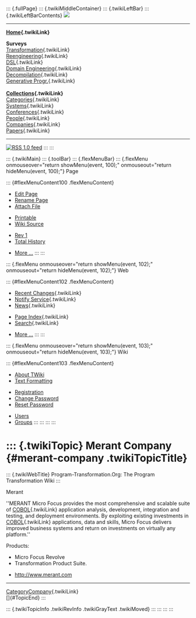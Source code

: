 ::: {.fullPage}
::: {.twikiMiddleContainer}
::: {.twikiLeftBar}
::: {.twikiLeftBarContents}
![](../pub/transformation.gif)

------------------------------------------------------------------------

**[Home](WebHome){.twikiLink}**

**Surveys**\
[Transformation](ProgramTransformation){.twikiLink}\
[Reengineering](ReengineeringWiki){.twikiLink}\
[DSL](DomainSpecificLanguages){.twikiLink}\
[Domain Engineering](DomainEngineering){.twikiLink}\
[Decompilation](DeCompilation){.twikiLink}\
[Generative Progr.](GenerativeProgrammingWiki){.twikiLink}\
\
**[Collections](CategoryCollection){.twikiLink}**\
[Categories](CategoryCategory){.twikiLink}\
[Systems](TransformationSystems){.twikiLink}\
[Conferences](TransformationConferences){.twikiLink}\
[People](TransformationPeople){.twikiLink}\
[Companies](TransformationCompanies){.twikiLink}\
[Papers](CategoryPaper){.twikiLink}

------------------------------------------------------------------------

[![](../pub/rss.gif "RSS 1.0 feed")](WebRss@skin=rss)
:::
:::

::: {.twikiMain}
::: {.toolBar}
::: {.flexMenuBar}
::: {.flexMenu onmouseover="return showMenu(event, 100);" onmouseout="return hideMenu(event, 100);"}
Page

::: {#flexMenuContent100 .flexMenuContent}
-   [Edit
    Page](http://www.program-transformation.org/edit/Transform/MerantCompany?t=1536826392)
-   [Rename
    Page](http://www.program-transformation.org/rename/Transform/MerantCompany)
-   [Attach
    File](http://www.program-transformation.org/attach/Transform/MerantCompany)

<!-- -->

-   [Printable](http://www.program-transformation.org/view/Transform/MerantCompany?skin=print.pattern)
-   [Wiki
    Source](http://www.program-transformation.org/view/Transform/MerantCompany?skin=text&raw=on&contenttype=text/plain)

<!-- -->

-   [Rev
    1](http://www.program-transformation.org/view/Transform/MerantCompany?rev=1.1)
-   [Total
    History](http://www.program-transformation.org/rdiff/Transform/MerantCompany)

<!-- -->

-   [More
    \...](http://www.program-transformation.org/oops/Transform/MerantCompany?template=oopsmore&param1=1.1&param2=1.1)
:::
:::

::: {.flexMenu onmouseover="return showMenu(event, 102);" onmouseout="return hideMenu(event, 102);"}
Web

::: {#flexMenuContent102 .flexMenuContent}
-   [Recent Changes](WebChanges){.twikiLink}
-   [Notify Service](WebNotify){.twikiLink}
-   [News](WebNews){.twikiLink}

<!-- -->

-   [Page Index](WebIndex){.twikiLink}
-   [Search](WebSearch){.twikiLink}

<!-- -->

-   [More
    \...](http://www.program-transformation.org/oops/Transform/MerantCompany?template=oopsmore&param1=1.1&param2=1.1)
:::
:::

::: {.flexMenu onmouseover="return showMenu(event, 103);" onmouseout="return hideMenu(event, 103);"}
Wiki

::: {#flexMenuContent103 .flexMenuContent}
-   [About
    TWiki](http://www.program-transformation.org/view/TWiki/WebHome)
-   [Text
    Formatting](http://www.program-transformation.org/view/TWiki/TextFormattingRules)

<!-- -->

-   [Registration](http://www.program-transformation.org/view/TWiki/TWikiRegistration)
-   [Change
    Password](http://www.program-transformation.org/view/TWiki/ChangePassword)
-   [Reset
    Password](http://www.program-transformation.org/view/TWiki/ResetPassword)

<!-- -->

-   [Users](http://www.program-transformation.org/view/Main/TWikiUsers)
-   [Groups](http://www.program-transformation.org/view/Main/TWikiGroups)
:::
:::
:::
:::

::: {.twikiTopic}
Merant Company {#merant-company .twikiTopicTitle}
==============

::: {.twikiWebTitle}
Program-Transformation.Org: The Program Transformation Wiki
:::

Merant

\'\'MERANT Micro Focus provides the most comprehensive and scalable
suite of [COBOL](COBOL){.twikiLink} application analysis, development,
integration and testing, and deployment environments. By exploiting
existing investments in [COBOL](COBOL){.twikiLink} applications, data
and skills, Micro Focus delivers improved business systems and return on
investments on virtually any platform.\'\'

Products:

-   Micro Focus Revolve
-   Transformation Product Suite.

<!-- -->

-   <http://www.merant.com>

------------------------------------------------------------------------

[CategoryCompany](CategoryCompany){.twikiLink}\
[]{#TopicEnd}
:::

::: {.twikiTopicInfo .twikiRevInfo .twikiGrayText .twikiMoved}
:::
:::
:::
:::
